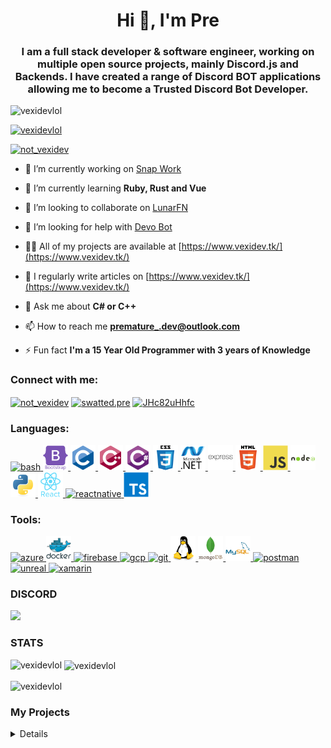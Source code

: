 <h1 align="center">Hi 👋, I'm Pre</h1>
<h3 align="center">I am a full stack developer & software engineer, working on multiple open source projects, mainly Discord.js and Backends. I have created a range of Discord BOT applications allowing me to become a Trusted Discord Bot Developer.</h3>

<p align="left"> <img src="https://komarev.com/ghpvc/?username=vexidevlol&label=Profile%20views&color=0e75b6&style=flat" alt="vexidevlol" /> </p>

<p align="left"> <a href="https://github.com/ryo-ma/github-profile-trophy"><img src="https://github-profile-trophy.vercel.app/?username=vexidevlol" alt="vexidevlol" /></a> </p>

<p align="left"> <a href="https://twitter.com/not_vexidev" target="blank"><img src="https://img.shields.io/twitter/follow/not_vexidev?logo=twitter&style=for-the-badge" alt="not_vexidev" /></a> </p>

- 🔭 I’m currently working on [Snap Work](https://github.com/Vexidevlol/snap-work)

- 🌱 I’m currently learning **Ruby, Rust and Vue**

- 👯 I’m looking to collaborate on [LunarFN](https://www.lunarfn.com/)

- 🤝 I’m looking for help with [Devo Bot](https://github.com/Vexidevlol/Devo-Bot)

- 👨‍💻 All of my projects are available at [https://www.vexidev.tk/](https://www.vexidev.tk/)

- 📝 I regularly write articles on [https://www.vexidev.tk/](https://www.vexidev.tk/)

- 💬 Ask me about **C# or C++**

- 📫 How to reach me **premature_.dev@outlook.com**

- ⚡ Fun fact **I'm a 15 Year Old Programmer with 3 years of Knowledge**

<h3 align="left">Connect with me:</h3>
<p align="left">
<a href="https://twitter.com/not_vexidev" target="blank"><img align="center" src="https://raw.githubusercontent.com/rahuldkjain/github-profile-readme-generator/master/src/images/icons/Social/twitter.svg" alt="not_vexidev" height="30" width="40" /></a>
<a href="https://instagram.com/swatted.pre" target="blank"><img align="center" src="https://raw.githubusercontent.com/rahuldkjain/github-profile-readme-generator/master/src/images/icons/Social/instagram.svg" alt="swatted.pre" height="30" width="40" /></a>
<a href="https://discord.gg/JHc82uHhfc" target="blank"><img align="center" src="https://raw.githubusercontent.com/rahuldkjain/github-profile-readme-generator/master/src/images/icons/Social/discord.svg" alt="JHc82uHhfc" height="30" width="40" /></a>
</p>


<h3 align="left">Languages:</h3>
 </a> <a href="https://www.gnu.org/software/bash/" target="_blank" rel="noreferrer"> <img src="https://www.vectorlogo.zone/logos/gnu_bash/gnu_bash-icon.svg" alt="bash" width="40" height="40"/> </a> 
<a href="https://getbootstrap.com" target="_blank" rel="noreferrer"> <img src="https://raw.githubusercontent.com/devicons/devicon/master/icons/bootstrap/bootstrap-plain-wordmark.svg" alt="bootstrap" width="40" height="40"/> </a> 
<a href="https://www.cprogramming.com/" target="_blank" rel="noreferrer"> <img src="https://raw.githubusercontent.com/devicons/devicon/master/icons/c/c-original.svg" alt="c" width="40" height="40"/> </a> 
<a href="https://www.w3schools.com/cpp/" target="_blank" rel="noreferrer"> <img src="https://raw.githubusercontent.com/devicons/devicon/master/icons/cplusplus/cplusplus-original.svg" alt="cplusplus" width="40" height="40"/> </a> 
<a href="https://www.w3schools.com/cs/" target="_blank" rel="noreferrer"> <img src="https://raw.githubusercontent.com/devicons/devicon/master/icons/csharp/csharp-original.svg" alt="csharp" width="40" height="40"/> </a> 
<a href="https://www.w3schools.com/css/" target="_blank" rel="noreferrer"> <img src="https://raw.githubusercontent.com/devicons/devicon/master/icons/css3/css3-original-wordmark.svg" alt="css3" width="40" height="40"/> </a> 
<a href="https://dotnet.microsoft.com/" target="_blank" rel="noreferrer"> <img src="https://raw.githubusercontent.com/devicons/devicon/master/icons/dot-net/dot-net-original-wordmark.svg" alt="dotnet" width="40" height="40"/> </a> 
<a href="https://expressjs.com" target="_blank" rel="noreferrer"> <img src="https://raw.githubusercontent.com/devicons/devicon/master/icons/express/express-original-wordmark.svg" alt="express" width="40" height="40"/> </a>  
<a href="https://www.w3.org/html/" target="_blank" rel="noreferrer"> <img src="https://raw.githubusercontent.com/devicons/devicon/master/icons/html5/html5-original-wordmark.svg" alt="html5" width="40" height="40"/> </a> 
<a href="https://developer.mozilla.org/en-US/docs/Web/JavaScript" target="_blank" rel="noreferrer"> <img src="https://raw.githubusercontent.com/devicons/devicon/master/icons/javascript/javascript-original.svg" alt="javascript" width="40" height="40"/> </a>  
<a href="https://nodejs.org" target="_blank" rel="noreferrer"> <img src="https://raw.githubusercontent.com/devicons/devicon/master/icons/nodejs/nodejs-original-wordmark.svg" alt="nodejs" width="40" height="40"/> </a> 
<a href="https://www.python.org" target="_blank" rel="noreferrer"> <img src="https://raw.githubusercontent.com/devicons/devicon/master/icons/python/python-original.svg" alt="python" width="40" height="40"/> </a> 
<a href="https://reactjs.org/" target="_blank" rel="noreferrer"> <img src="https://raw.githubusercontent.com/devicons/devicon/master/icons/react/react-original-wordmark.svg" alt="react" width="40" height="40"/> </a> 
<a href="https://reactnative.dev/" target="_blank" rel="noreferrer"> <img src="https://reactnative.dev/img/header_logo.svg" alt="reactnative" width="40" height="40"/> </a> 
<a href="https://www.typescriptlang.org/" target="_blank" rel="noreferrer"> <img src="https://raw.githubusercontent.com/devicons/devicon/master/icons/typescript/typescript-original.svg" alt="typescript" width="40" height="40"/> </a> </p>
 
 
 <h3 align="left">Tools:</h3>
 <p align="left"> <a href="https://azure.microsoft.com/en-in/" target="_blank" rel="noreferrer"> <img src="https://www.vectorlogo.zone/logos/microsoft_azure/microsoft_azure-icon.svg" alt="azure" width="40" height="40"/>
<a href="https://www.docker.com/" target="_blank" rel="noreferrer"> <img src="https://raw.githubusercontent.com/devicons/devicon/master/icons/docker/docker-original-wordmark.svg" alt="docker" width="40" height="40"/> </a>
<a href="https://firebase.google.com/" target="_blank" rel="noreferrer"> <img src="https://www.vectorlogo.zone/logos/firebase/firebase-icon.svg" alt="firebase" width="40" height="40"/> </a>
<a href="https://cloud.google.com" target="_blank" rel="noreferrer"> <img src="https://www.vectorlogo.zone/logos/google_cloud/google_cloud-icon.svg" alt="gcp" width="40" height="40"/> </a> 
<a href="https://git-scm.com/" target="_blank" rel="noreferrer"> <img src="https://www.vectorlogo.zone/logos/git-scm/git-scm-icon.svg" alt="git" width="40" height="40"/> </a> 
<a href="https://www.linux.org/" target="_blank" rel="noreferrer"> <img src="https://raw.githubusercontent.com/devicons/devicon/master/icons/linux/linux-original.svg" alt="linux" width="40" height="40"/> </a> 
<a href="https://www.mongodb.com/" target="_blank" rel="noreferrer"> <img src="https://raw.githubusercontent.com/devicons/devicon/master/icons/mongodb/mongodb-original-wordmark.svg" alt="mongodb" width="40" height="40"/> </a>
<a href="https://www.mysql.com/" target="_blank" rel="noreferrer"> <img src="https://raw.githubusercontent.com/devicons/devicon/master/icons/mysql/mysql-original-wordmark.svg" alt="mysql" width="40" height="40"/> </a> 
<a href="https://postman.com" target="_blank" rel="noreferrer"> <img src="https://www.vectorlogo.zone/logos/getpostman/getpostman-icon.svg" alt="postman" width="40" height="40"/> </a> 
<a href="https://unrealengine.com/" target="_blank" rel="noreferrer"> <img src="https://raw.githubusercontent.com/kenangundogan/fontisto/036b7eca71aab1bef8e6a0518f7329f13ed62f6b/icons/svg/brand/unreal-engine.svg" alt="unreal" width="40" height="40"/> </a>
<a href="https://dotnet.microsoft.com/apps/xamarin" target="_blank" rel="noreferrer"> <img src="https://raw.githubusercontent.com/detain/svg-logos/780f25886640cef088af994181646db2f6b1a3f8/svg/xamarin.svg" alt="xamarin" width="40" height="40"/> </a> </p>


### DISCORD

<img src="https://discord.c99.nl/widget/theme-1/898700755689689098.png"/>

### STATS


<p><img align="left" src="https://github-readme-stats.vercel.app/api/top-langs?username=vexidevlol&show_icons=true&locale=en&layout=compact" alt="vexidevlol" /></p>

<p>&nbsp;<img align="center" src="https://github-readme-stats.vercel.app/api?username=vexidevlol&show_icons=true&locale=en" alt="vexidevlol" /></p>

<p><img align="center" src="https://github-readme-streak-stats.herokuapp.com/?user=vexidevlol&" alt="vexidevlol" /></p>




### My Projects
<details>
<table>
  <tr><td>LunarFN</td><td>https://www.lunarfn.com</td></tr>
  <tr><td>Faded</td><td>https://www.project-faded.tk/</td></tr>
  <tr><td>Devo</td><td>https://bit.ly/3AVqKZL</td></tr>
</table>
</details>
